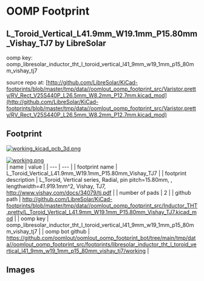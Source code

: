 # OOMP Footprint  
## L_Toroid_Vertical_L41.9mm_W19.1mm_P15.80mm_Vishay_TJ7  by LibreSolar  
  
oomp key: oomp_libresolar_inductor_tht_l_toroid_vertical_l41_9mm_w19_1mm_p15_80mm_vishay_tj7  
  
source repo at: [http://github.com/LibreSolar/KiCad-footprints/blob/master/tmp/data//oomlout_oomp_footprint_src/Varistor.pretty/RV_Rect_V25S440P_L26.5mm_W8.2mm_P12.7mm.kicad_mod](http://github.com/LibreSolar/KiCad-footprints/blob/master/tmp/data//oomlout_oomp_footprint_src/Varistor.pretty/RV_Rect_V25S440P_L26.5mm_W8.2mm_P12.7mm.kicad_mod)  
## Footprint  
  
[![working_kicad_pcb_3d.png](working_kicad_pcb_3d_600.png)](working_kicad_pcb_3d.png)  
  
[![working.png](working_600.png)](working.png)  
| name | value | 
| --- | --- | 
| footprint name | L_Toroid_Vertical_L41.9mm_W19.1mm_P15.80mm_Vishay_TJ7 | 
| footprint description | L_Toroid, Vertical series, Radial, pin pitch=15.80mm, , length*width=41.9*19.1mm^2, Vishay, TJ7, http://www.vishay.com/docs/34079/tj.pdf | 
| number of pads | 2 | 
| github path | http://github.com/LibreSolar/KiCad-footprints/blob/master/tmp/data//oomlout_oomp_footprint_src/Inductor_THT.pretty/L_Toroid_Vertical_L41.9mm_W19.1mm_P15.80mm_Vishay_TJ7.kicad_mod | 
| oomp key | oomp_libresolar_inductor_tht_l_toroid_vertical_l41_9mm_w19_1mm_p15_80mm_vishay_tj7 | 
| oomp bot github | https://github.com/oomlout/oomlout_oomp_footprint_bot/tree/main/tmp/data//oomlout_oomp_footprint_src/footprints/libresolar_inductor_tht_l_toroid_vertical_l41_9mm_w19_1mm_p15_80mm_vishay_tj7/working | 
## Images  
